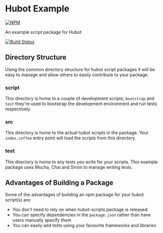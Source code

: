 # Hubot Example

[![NPM](https://nodei.co/npm/hubot-netatmo.png)](https://nodei.co/npm/hubot-netatmo/)

An example script package for Hubot

[![Build Status](https://travis-ci.org/hubot-scripts/hubot-example.png)](https://travis-ci.org/hubot-scripts/hubot-example)

## Directory Structure

Using the common directory structure for hubot script packages it will be easy
to manage and allow others to easily contribute to your package.

### script

This directory is home to a couple of development scripts; `bootstrap` and `test`
they're used to bootstrap the development environment and run tests
respectively.

### src

This directory is home to the actual hubot scripts in the package. Your
`index.coffee` entry point will load the scripts from this directory.

### test

This directory is home to any tests you write for your scripts. This example
package uses Mocha, Chai and Sinon to manage writing tests.

## Advantages of Building a Package

Some of the advantages of building an npm package for your hubot script(s) are:

* You don't need to rely on when hubot-scripts package is released.
* You can specify dependencies in the `package.json` rather than have users
  manually specify them
* You can easily add tests using your favourite frameworks and libraries

